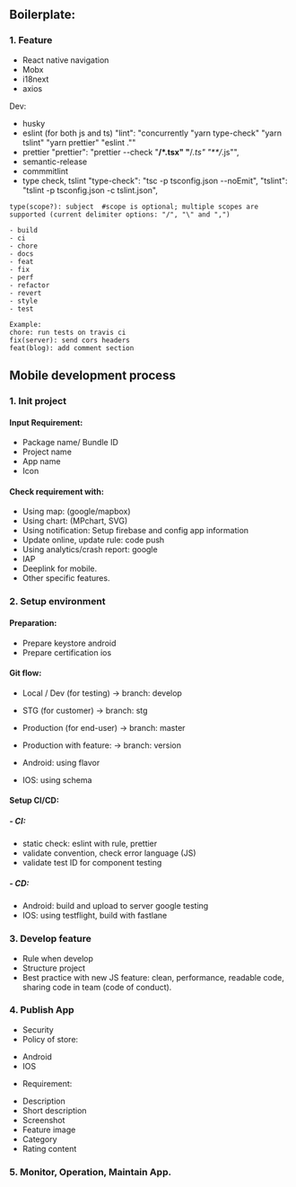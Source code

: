 ## Boilerplate:
### 1. Feature
- React native navigation
- Mobx
- i18next
- axios

Dev: 
- husky
- eslint (for both js and ts)
 "lint": "concurrently \"yarn type-check\" \"yarn tslint\" \"yarn prettier\" \"eslint .\""
- prettier
 "prettier": "prettier --check \"**/*.tsx\" \"**/*.ts\" \"**/*.js\"",
- semantic-release
- commmitlint
- type check, tslint
 "type-check": "tsc -p tsconfig.json --noEmit",
 "tslint": "tslint -p tsconfig.json -c tslint.json",

```
type(scope?): subject  #scope is optional; multiple scopes are supported (current delimiter options: "/", "\" and ",")

- build
- ci
- chore
- docs
- feat
- fix
- perf
- refactor
- revert
- style
- test

Example:
chore: run tests on travis ci
fix(server): send cors headers
feat(blog): add comment section

```
## Mobile development process
### 1. Init project
#### Input Requirement:
- Package name/ Bundle ID
- Project name
- App name
- Icon

#### Check requirement with:
- Using map: (google/mapbox)
- Using chart: (MPchart, SVG)
- Using notification: Setup firebase and config app information
- Update online, update rule: code push
- Using analytics/crash report: google
- IAP
- Deeplink for mobile.
- Other specific features.

### 2. Setup environment
#### Preparation:
- Prepare keystore android
- Prepare certification ios

#### Git flow: 
- Local / Dev (for testing) -> branch: develop
- STG (for customer) -> branch: stg
- Production (for end-user) -> branch: master
- Production with feature: -> branch: version

- Android: using flavor
- IOS: using schema

#### Setup CI/CD:
##### - CI:
+ static check: eslint with rule, prettier
+ validate convention, check error language (JS)
+ validate test ID for component testing

##### - CD:
+ Android: build and upload to server google testing
+ IOS: using testflight, build with fastlane

### 3. Develop feature
- Rule when develop
- Structure project
- Best practice with new JS feature: clean, performance, readable code, sharing code in team (code of conduct).

### 4. Publish App
- Security
- Policy of store: 
 + Android
 + IOS
 
- Requirement: 
 + Description
 + Short description
 + Screenshot
 + Feature image
 + Category
 + Rating content

### 5. Monitor, Operation, Maintain App.